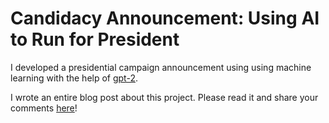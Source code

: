 # Candidacy Announcement: Using AI to Run for President

I developed a presidential campaign announcement using using machine learning with the help of [gpt-2](https://github.com/openai/gpt-2).

I wrote an entire blog post about this project. Please read it and share your comments [here](https://medium.com/@bewal416/presidential-speech-algorithm-ec755995887a)!

